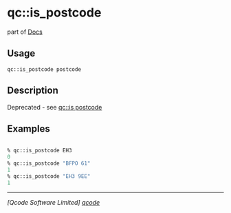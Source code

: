 qc::is_postcode
===============

part of [Docs](../index.md)

Usage
-----
`qc::is_postcode postcode`

Description
-----------
Deprecated - see [qc::is postcode]

Examples
--------
```tcl

% qc::is_postcode EH3
0
% qc::is_postcode "BFPO 61"
1
% qc::is_postcode "EH3 9EE"
1
```

----------------------------------
*[Qcode Software Limited] [qcode]*

[qcode]: http://www.qcode.co.uk "Qcode Software"
[qc::is postcode]: is-postcode.md